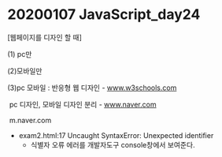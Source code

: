 # 20200107 JavaScript_day24

[웹페이지를 디자인 할 때]



(1) pc만

(2)모바일만

(3)pc 모바일 : 반응형 웹 디자인 - www.w3schools.com

​						pc 디자인, 모바일 디자인 분리 - www.naver.com

​																			m.naver.com



- exam2.html:17 Uncaught SyntaxError: Unexpected identifier
  - 식별자 오류 에러를 개발자도구 console창에서 보여준다.





